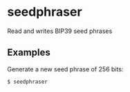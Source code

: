 # seedphraser
Read and writes BIP39 seed phrases

## Examples
Generate a new seed phrase of 256 bits:
```bash
$ seedphraser
```
